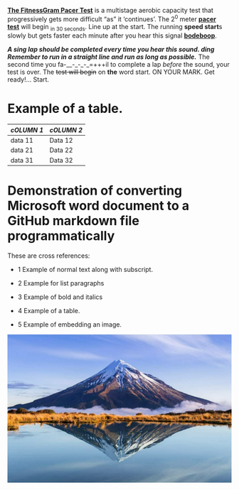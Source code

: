 [**The FitnessGram Pacer
Test**](https://www.urbandictionary.com/define.php?term=The%20FitnessGram%20Pacer%20Test) is
a multistage aerobic capacity test that progressively gets more
difficult “as” it ‘continues’. The 2<sup>0</sup> meter [**pacer
test**](https://www.urbandictionary.com/define.php?term=pacer%20test) will
begin <sub>in 30 seconds</sub>. Line up at the start. The running
**speed start**s slowly but gets faster each minute after you hear this
signal [**bodeboop**](https://www.urbandictionary.com/define.php?term=bodeboop).

***<span class="underline">A sing lap should be completed every time you
hear this sound. ding Remember to run in a straight line and run as long
as possible.</span>*** The second time you fa-\_\_-\_-\_-\_=+++il to
complete a lap *before* the sound<span class="underline">, your test is
over.</span> The ~~test will begin~~ on **the** word start. ON YOUR
MARK. Get ready\!… Start.

# Example of a table.

| *cOLUMN 1* | *cOLUMN 2* |
| ---------- | ---------- |
| data 11    | Data 12    |
| data 21    | Data 22    |
| data 31    | Data 32    |

# Demonstration of converting Microsoft word document to a GitHub markdown file programmatically

These are cross references:

  - 1 Example of normal text along with subscript.

  - 2 Example for list paragraphs

  - 3 Example of bold and italics

  - 4 Example of a table.

  - 5 Example of embedding an image.

![](/media/image1.jpeg)
